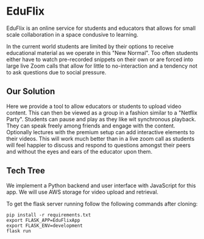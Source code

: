 # EduFlix

EduFlix is an online service for students and educators that allows for small scale collaboration in a space condusive to learning.

In the current world students are limited by their options to receive educational material as we operate in this "New Normal". Too often students either have to watch pre-recorded snippets on their own or are forced into large live Zoom calls that allow for little to no-interaction and a tendency not to ask questions due to social pressure.

## Our Solution

Here we provide a tool to allow educators or students to upload video content. This can then be viewed as a group in a fashion similar to a "Netflix Party". Students can pause and play as they like wit synchronous playback. They can speak freely among friends and engage with the content. Optionally lectures with the premium setup can add interactive elements to their videos. This will work much better than in a live zoom call as students will feel happier to discuss and respond to questions amongst their peers and without the eyes and ears of the educator upon them.

## Tech Tree

We implement a Python backend and user interface with JavaScript for this app. We will use AWS storage for video upload and retrieval.

To get the flask server running follow the following commands after cloning:

```
pip install -r requirements.txt
export FLASK_APP=EduFlixApp
export FLASK_ENV=development
flask run
```
